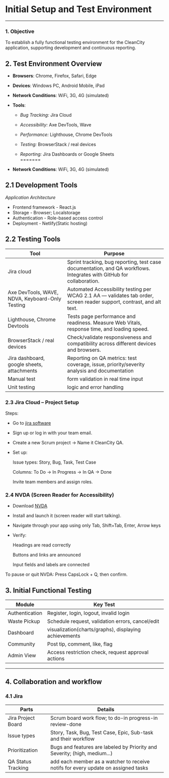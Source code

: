 
# Initial Setup and Test Environment

---
### 1. Objective

To establish a fully functional testing environment for the CleanCity application, supporting development and continuous reporting.



##  2. Test Environment Overview  

- **Browsers**: Chrome, Firefox, Safari, Edge  
- **Devices**: Windows PC, Android Mobile, iPad  

- **Network Conditions**: WiFi, 3G, 4G (simulated)  
- **Tools**:  
  - *Bug Tracking:* Jira Cloud  
  - *Accessibility:* Axe DevTools, Wave  
  - *Performance:* Lighthouse, Chrome DevTools  
  
  - *Testing:* BrowserStack / real devices  
  - *Reporting:* Jira Dashboards or Google Sheets  
=======
- **Network Conditions**: WiFi, 3G, 4G (simulated) 

## 2.1 **Development Tools**

*Application Architecture*
  - Frontend framework - React.js
  - Storage - Browser; Localstorage
  - Authentication - Role-based access control
  - Deployment - Netlify(Static hosting)

  ## 2.2 **Testing Tools**

  |Tool           | Purpose                               |
  |---------------|---------------------------------------|
  |Jira cloud     |Sprint tracking, bug reporting, test case documentation, and QA workflows. Integrates with GitHub for collaboration.                      |
  |Axe DevTools, WAVE, NDVA, Keyboard-Only Testing  |Automated Accessibility testing per WCAG 2.1 AA — validates tab order, screen reader support, contrast, and alt text.|
  |Lighthouse, Chrome Devtools| Tests page performance and readiness. Measure Web Vitals, response time, and loading speed.|
  |BrowserStack / real devices| Check/validate responsiveness and compatibility across different devices and browsers.|
  |Jira dashboard, google sheets, attachments| Reporting on QA metrics: test coverage, issue, priority/severity analysis and documentation|
  |  Manual test| form validation in real time input|
  |Unit testing  | logic and error handling        |


  ### 2.3 Jira Cloud – Project Setup
Steps:
- Go to [jira software](https://www.atlassian.com/software/jira)
- Sign up or log in with your team email.
- Create a new Scrum project → Name it CleanCity QA.
- Set up:

  Issue types: Story, Bug, Task, Test Case

  Columns: To Do → In Progress → In QA → Done

  Invite team members and assign roles.

 ### 2.4 NVDA (Screen Reader for Accessibility)

- Download [NVDA](https://www.nvaccess.org/download/)

- Install and launch it (screen reader will start talking).

- Navigate through your app using only Tab, Shift+Tab, Enter, Arrow keys

- Verify:

  Headings are read correctly

  Buttons and links are announced

  Input fields and labels are connected

 To pause or quit NVDA: Press CapsLock + Q, then confirm.

 
## 3. Initial Functional Testing

| Module         | Key Test                                           |
| -------------- | -------------------------------------------------- |
| Authentication | Register, login, logout, invalid login             |
| Waste Pickup   | Schedule request, validation errors, cancel/edit   |
| Dashboard      | visualization(charts/graphs), displaying achievements          |
| Community      | Post tip, comment, like, flag                      |
| Admin View     | Access restriction check, request approval actions |


---

## 4. Collaboration and workflow
### 4.1 **Jira**

|Parts                    | Details                      |
|-------------------------|------------------------------|
|Jira Project Board       | Scrum board work flow; to do-in progress-in review-done|
|Issue types    |Story, Task, Bug, Test Case, Epic, Sub-task and their workflow|
|Prioritization    |Bugs and features are labeled by Priority and Severity; (high, medium...)|
|QA Status Tracking  |add each member as a watcher to receive notifs for every update on assigned tasks|




